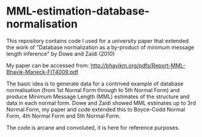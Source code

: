 # MML-estimation-database-normalisation
This repository contains code I used for a university paper that extended the work of "Database normalization as a by-product of minimum message length inference" by Dowe and Zaidi (2010)  
  
My paper can be accessed from: http://bhavikm.org/pdfs/Report-MML-Bhavik-Maneck-FIT4009.pdf  

The basic idea is to generate data for a contrived example of database normalisation (from 1st Nornal Form through to 5th Normal Form) and produce Minimum Message Length (MML) estimates of the structure and data in each normal form. Dowe and Zaidi showed MML estimates up to 3rd Normal Form, my paper and code extended this to Boyce-Codd Normal Form, 4th Normal Form  and 5th Normal Form.  

The code is arcane and convoluted, it is here for reference purposes.
